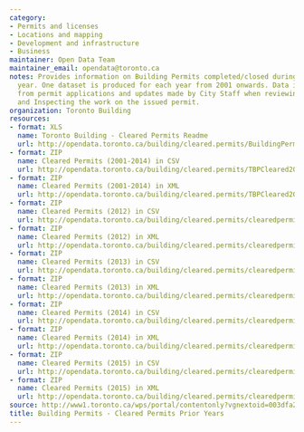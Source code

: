 ```yaml
---
category:
- Permits and licenses
- Locations and mapping
- Development and infrastructure
- Business
maintainer: Open Data Team
maintainer_email: opendata@toronto.ca
notes: Provides information on Building Permits completed/closed during the calendar
  year. One dataset is produced for each year from 2001 onwards. Data is collected
  from permit applications and updates made by City Staff when reviewing the application
  and Inspecting the work on the issued permit.
organization: Toronto Building
resources:
- format: XLS
  name: Toronto Building - Cleared Permits Readme
  url: http://opendata.toronto.ca/building/cleared.permits/BuildingPermitsClearedReadme.xls
- format: ZIP
  name: Cleared Permits (2001-2014) in CSV
  url: http://opendata.toronto.ca/building/cleared.permits/TBPCleared2001_2014_csv.zip
- format: ZIP
  name: Cleared Permits (2001-2014) in XML
  url: http://opendata.toronto.ca/building/cleared.permits/TBPCleared2001_2014.zip
- format: ZIP
  name: Cleared Permits (2012) in CSV
  url: http://opendata.toronto.ca/building/cleared.permits/clearedpermits2012_csv.zip
- format: ZIP
  name: Cleared Permits (2012) in XML
  url: http://opendata.toronto.ca/building/cleared.permits/clearedpermits2012.zip
- format: ZIP
  name: Cleared Permits (2013) in CSV
  url: http://opendata.toronto.ca/building/cleared.permits/clearedpermits2013_csv.zip
- format: ZIP
  name: Cleared Permits (2013) in XML
  url: http://opendata.toronto.ca/building/cleared.permits/clearedpermits2013.zip
- format: ZIP
  name: Cleared Permits (2014) in CSV
  url: http://opendata.toronto.ca/building/cleared.permits/clearedpermits2014_csv.zip
- format: ZIP
  name: Cleared Permits (2014) in XML
  url: http://opendata.toronto.ca/building/cleared.permits/clearedpermits2014.zip
- format: ZIP
  name: Cleared Permits (2015) in CSV
  url: http://opendata.toronto.ca/building/cleared.permits/clearedpermits2015_csv.zip
- format: ZIP
  name: Cleared Permits (2015) in XML
  url: http://opendata.toronto.ca/building/cleared.permits/clearedpermits2015.zip
source: http://www1.toronto.ca/wps/portal/contentonly?vgnextoid=003dfa24d5e83310VgnVCM1000003dd60f89RCRD&vgnextchannel=1a66e03bb8d1e310VgnVCM10000071d60f89RCRD
title: Building Permits - Cleared Permits Prior Years
---
```

